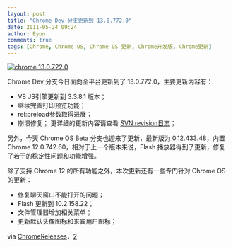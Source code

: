 ```yaml
---
layout: post
title: "Chrome Dev 分支更新到 13.0.772.0"
date: 2011-05-24 09:24
author: Eyon
comments: true
tags: [Chrome, Chrome OS, Chrome OS 更新, Chrome开发版, Chrome更新]
---
```

<a href="http://img.chromi.org/2011/05/chrome-13.0.722.0.png">![](http://img.chromi.org/2011/05/chrome-13.0.722.0.png "chrome 13.0.722.0")</a>

Chrome Dev 分支今日面向全平台更新到了 13.0.772.0，主要更新内容有：


*   V8 JS引擎更新到 3.3.8.1 版本；
*   继续完善打印预览功能；
*   rel:preload参数取得进展；
*   崩溃修复；
更详细的更新内容请查看 [SVN revision日志](http://build.chromium.org/f/chromium/perf/dashboard/ui/changelog.html?url=/trunk/src&range=86192:85463&mode=html)；

另外，今天 Chrome OS Beta 分支也迎来了更新，最新版为 0.12.433.48，内置 Chrome 12.0.742.60，相对于上一个版本来说，Flash 播放器得到了更新，修复了若干的稳定性问题和功能增强。

除了支持 Chrome 12 的所有功能之外，本次更新还有一些专门针对 Chrome OS 的更新：


*   修复聊天窗口不能打开的问题；
*   Flash 更新到 10.2.158.22；
*   文件管理器增加相关菜单；
*   更新默认头像图标和来宾用户图标；

via [ChromeReleases](http://googlechromereleases.blogspot.com/2011/05/dev-channel-update_23.html)，[2](http://googlechromereleases.blogspot.com/2011/05/chrome-os-beta-channel-update_23.html)
